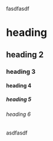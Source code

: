 fasdfasdf

# heading

## heading 2

### heading 3

#### heading 4

##### heading 5

###### heading 6

asdfasdf
